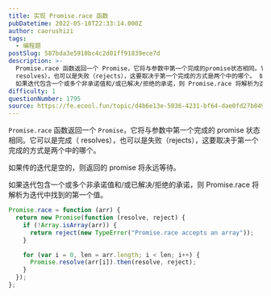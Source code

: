 ```yaml
---
title: 实现 Promise.race 函数
pubDatetime: 2022-05-10T22:33:14.000Z
author: caorushizi
tags:
  - 编程题
postSlug: 587bda3e5910bc4c2d01ff91839ece7d
description: >-
  Promise.race 函数返回一个 Promise，它将与参数中第一个完成的promise状态相同。它可以是完成（
  resolves），也可以是失败（rejects），这要取决于第一个完成的方式是两个中的哪个。 如果传的迭代是空的，则返回的 promise 将永远等待。
  如果迭代包含一个或多个非承诺值和/或已解决/拒绝的承诺，则 Promise.race 将解析为迭代中找到的第一个值。 Pro
difficulty: 1
questionNumber: 1795
source: https://fe.ecool.fun/topic/d4b6e13e-5036-4231-bf64-dae0fd27b849
---
```


`Promise.race` 函数返回一个 `Promise`，它将与参数中第一个完成的 promise 状态相同。它可以是完成（ resolves），也可以是失败（rejects），这要取决于第一个完成的方式是两个中的哪个。

如果传的迭代是空的，则返回的 promise 将永远等待。

如果迭代包含一个或多个非承诺值和/或已解决/拒绝的承诺，则 Promise.race 将解析为迭代中找到的第一个值。

```javascript
Promise.race = function (arr) {
  return new Promise(function (resolve, reject) {
    if (!Array.isArray(arr)) {
      return reject(new TypeError("Promise.race accepts an array"));
    }

    for (var i = 0, len = arr.length; i < len; i++) {
      Promise.resolve(arr[i]).then(resolve, reject);
    }
  });
};
```

